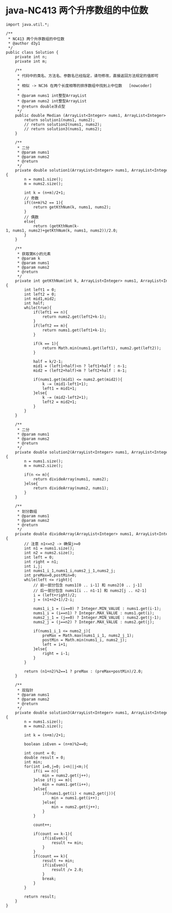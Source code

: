 # java-NC413 两个升序数组的中位数


    import java.util.*;
    
    /**
     * NC413 两个升序数组的中位数
     * @author d3y1
     */
    public class Solution {
        private int n;
        private int m;
    
        /**
         * 代码中的类名、方法名、参数名已经指定，请勿修改，直接返回方法规定的值即可
         *
         * 相似 -> NC36 在两个长度相等的排序数组中找到上中位数   [nowcoder]
         *
         * @param nums1 int整型ArrayList
         * @param nums2 int整型ArrayList
         * @return double浮点型
         */
        public double Median (ArrayList<Integer> nums1, ArrayList<Integer> nums2) {
            return solution1(nums1, nums2);
            // return solution2(nums1, nums2);
            // return solution3(nums1, nums2);
        }
    
        /**
         * 二分
         * @param nums1
         * @param nums2
         * @return
         */
        private double solution1(ArrayList<Integer> nums1, ArrayList<Integer> nums2){
            n = nums1.size();
            m = nums2.size();
    
            int k = (n+m)/2+1;
            // 奇数
            if((n+m)%2 == 1){
                return getKthNum(k, nums1, nums2);
            }
            // 偶数
            else{
                return (getKthNum(k-1, nums1, nums2)+getKthNum(k, nums1, nums2))/2.0;
            }
        }
    
        /**
         * 获取第K小的元素
         * @param k
         * @param nums1
         * @param nums2
         * @return
         */
        private int getKthNum(int k, ArrayList<Integer> nums1, ArrayList<Integer> nums2){
            int left1 = 0;
            int left2 = 0;
            int mid1,mid2;
            int half;
            while(true){
                if(left1 == n){
                    return nums2.get(left2+k-1);
                }
                if(left2 == m){
                    return nums1.get(left1+k-1);
                }
    
                if(k == 1){
                    return Math.min(nums1.get(left1), nums2.get(left2));
                }
    
                half = k/2-1;
                mid1 = (left1+half)<n ? left1+half : n-1;
                mid2 = (left2+half)<m ? left2+half : m-1;
    
                if(nums1.get(mid1) <= nums2.get(mid2)){
                    k -= (mid1-left1+1);
                    left1 = mid1+1;
                }else{
                    k -= (mid2-left2+1);
                    left2 = mid2+1;
                }
            }
        }
    
        /**
         * 二分
         * @param nums1
         * @param nums2
         * @return
         */
        private double solution2(ArrayList<Integer> nums1, ArrayList<Integer> nums2){
            n = nums1.size();
            m = nums2.size();
    
            if(n <= m){
                return divideArray(nums1, nums2);
            }else{
                return divideArray(nums2, nums1);
            }
        }
    
        /**
         * 划分数组
         * @param nums1
         * @param nums2
         * @return
         */
        private double divideArray(ArrayList<Integer> nums1, ArrayList<Integer> nums2){
            // 注意 n1<=n2 -> 确保j>=0
            int n1 = nums1.size();
            int n2 = nums2.size();
            int left = 0;
            int right = n1;
            int i,j;
            int nums1_i_1,nums1_i,nums2_j_1,nums2_j;
            int preMax=0,postMin=0;
            while(left <= right){
                // 前一部分包含 nums1[0 .. i-1] 和 nums2[0 .. j-1]
                // 后一部分包含 nums1[i .. n1-1] 和 nums2[j .. n2-1]
                i = (left+right)/2;
                j = (n1+n2+1)/2-i;
    
                nums1_i_1 = (i==0) ? Integer.MIN_VALUE : nums1.get(i-1);
                nums1_i = (i==n1) ? Integer.MAX_VALUE : nums1.get(i);
                nums2_j_1 = (j==0) ? Integer.MIN_VALUE : nums2.get(j-1);
                nums2_j = (j==n2) ? Integer.MAX_VALUE : nums2.get(j);
    
                if(nums1_i_1 <= nums2_j){
                    preMax = Math.max(nums1_i_1, nums2_j_1);
                    postMin = Math.min(nums1_i, nums2_j);
                    left = i+1;
                }else{
                    right = i-1;
                }
            }
    
            return (n1+n2)%2==1 ? preMax : (preMax+postMin)/2.0;
        }
    
        /**
         * 双指针
         * @param nums1
         * @param nums2
         * @return
         */
        private double solution3(ArrayList<Integer> nums1, ArrayList<Integer> nums2){
            n = nums1.size();
            m = nums2.size();
    
            int k = (n+m)/2+1;
    
            boolean isEven = (n+m)%2==0;
    
            int count = 0;
            double result = 0;
            int min;
            for(int i=0,j=0; i<n||j<m;){
                if(i == n){
                    min = nums2.get(j++);
                }else if(j == m){
                    min = nums1.get(i++);
                }else{
                    if(nums1.get(i) < nums2.get(j)){
                        min = nums1.get(i++);
                    }else{
                        min = nums2.get(j++);
                    }
                }
    
                count++;
    
                if(count == k-1){
                    if(isEven){
                        result += min;
                    }
                }
                if(count == k){
                    result += min;
                    if(isEven){
                        result /= 2.0;
                    }
                    break;
                }
            }
    
            return result;
        }
    }

  

